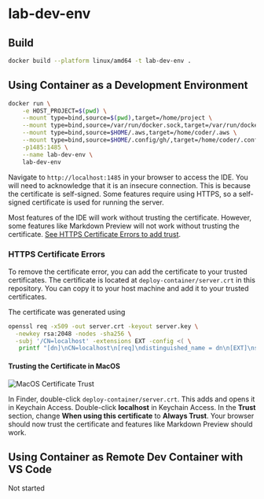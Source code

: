 # lab-dev-env

## Build

```sh
docker build --platform linux/amd64 -t lab-dev-env .
```

## Using Container as a Development Environment

```sh
docker run \
    -e HOST_PROJECT=$(pwd) \
    --mount type=bind,source=$(pwd),target=/home/project \
    --mount type=bind,source=/var/run/docker.sock,target=/var/run/docker.sock \
    --mount type=bind,source=$HOME/.aws,target=/home/coder/.aws \
    --mount type=bind,source=$HOME/.config/gh/,target=/home/coder/.config/gh \
    -p1485:1485 \
    --name lab-dev-env \
    lab-dev-env
```

Navigate to `http://localhost:1485` in your browser to access the IDE. You will need to acknowledge that it is an insecure connection. This is because the certificate is self-signed. Some features require using HTTPS, so a self-signed certificate is used for running the server.

Most features of the IDE will work without trusting the certificate. However, some features like Markdown Preview will not work without trusting the certificate. [See HTTPS Certificate Errors to add trust](#https-certificate-errors).

### HTTPS Certificate Errors

To remove the certificate error, you can add the certificate to your trusted certificates. The certificate is located at `deploy-container/server.crt` in this repository. You can copy it to your host machine and add it to your trusted certificates.

The certificate was generated using

```sh
openssl req -x509 -out server.crt -keyout server.key \
  -newkey rsa:2048 -nodes -sha256 \
  -subj '/CN=localhost' -extensions EXT -config <( \
   printf "[dn]\nCN=localhost\n[req]\ndistinguished_name = dn\n[EXT]\nsubjectAltName=DNS:localhost\nkeyUsage=digitalSignature\nextendedKeyUsage=serverAuth")
```

#### Trusting the Certificate in MacOS

![MacOS Certificate Trust](https://user-images.githubusercontent.com/3911650/281890786-767a2446-26e2-498c-8bd1-398b004f66af.png)

In Finder, double-click `deploy-container/server.crt`. This adds and opens it in Keychain Access.
Double-click **localhost** in Keychain Access.
In the **Trust** section, change **When using this certificate** to **Always Trust**.
Your browser should now trust the certificate and features like Markdown Preview should work.

## Using Container as Remote Dev Container with VS Code

Not started
